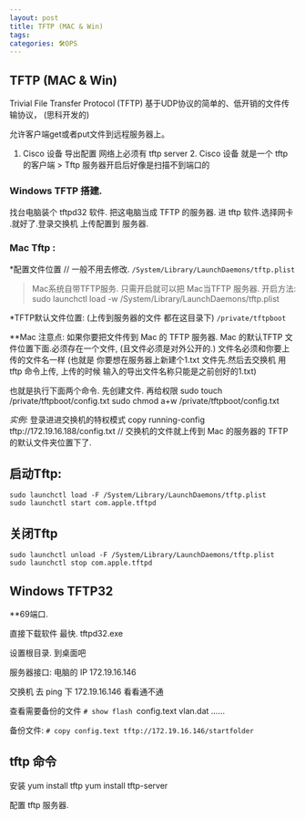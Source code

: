 ```yaml
---
layout: post
title: TFTP (MAC & Win)
tags: 
categories: 🛠OPS
---
```


## TFTP (MAC & Win)

Trivial File Transfer Protocol (TFTP)
基于UDP协议的简单的、低开销的文件传输协议， (思科开发的)  

允许客户端get或者put文件到远程服务器上。

1. Cisco 设备 导出配置 网络上必须有 tftp server
	2. Cisco 设备 就是一个 tftp 的客户端
		> Tftp  服务器开启后好像是扫描不到端口的 

### Windows TFTP 搭建.
 找台电脑装个 tftpd32 软件. 把这电脑当成 TFTP 的服务器.
 进 tftp 软件.选择网卡 .就好了.登录交换机 上传配置到 服务器.

### **Mac Tftp :**

*配置文件位置  // 一般不用去修改.
`/System/Library/LaunchDaemons/tftp.plist`

> Mac系统自带TFTP服务. 只需开启就可以把 Mac当TFTP 服务器.
开启方法:
	sudo launchctl load -w /System/Library/LaunchDaemons/tftp.plist

*TFTP默认文件位置: (上传到服务器的文件 都在这目录下)
`/private/tftpboot`

**Mac 注意点:
如果你要把文件传到 Mac 的 TFTP 服务器.
Mac 的默认TFTP 文件位置下面.必须存在一个文件, (且文件必须是对外公开的.)
文件名必须和你要上传的文件名一样 
(也就是 你要想在服务器上新建个1.txt 文件先.然后去交换机 用 tftp 命令上传,
上传的时候 输入的导出文件名称只能是之前创好的1.txt)

也就是执行下面两个命令. 先创建文件. 再给权限
	sudo touch /private/tftpboot/config.txt
	sudo chmod a+w /private/tftpboot/config.txt

*实例:* 
登录进进交换机的特权模式
	copy running-config tftp://172.19.16.188/config.txt
 // 交换机的文件就上传到 Mac 的服务器的 TFTP 的默认文件夹位置下了.





## 启动Tftp:

	sudo launchctl load -F /System/Library/LaunchDaemons/tftp.plist
	sudo launchctl start com.apple.tftpd  

## 关闭Tftp

	sudo launchctl unload -F /System/Library/LaunchDaemons/tftp.plist  
	sudo launchctl stop com.apple.tftpd  





## Windows TFTP32

**69端口.

直接下载软件 最快. tftpd32.exe

设置根目录.  到桌面吧

服务器接口: 电脑的 IP 172.19.16.146


交换机 去 ping 下 172.19.16.146 看看通不通


查看需要备份的文件
`# show flash
`config.text
vlan.dat
……

备份文件:
`# copy config.text tftp://172.19.16.146/startfolder`







## tftp 命令
安装 yum install tftp
yum install tftp-server



配置 tftp 服务器.

